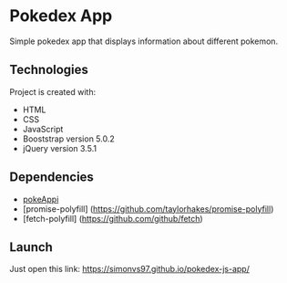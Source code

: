 # Pokedex App

Simple pokedex app that displays information about different pokemon.

## Technologies
Project is created with:
* HTML
* CSS
* JavaScript
* Booststrap version 5.0.2
* jQuery version 3.5.1

## Dependencies
* [pokeAppi](https://pokeapi.co/)
* [promise-polyfill] (https://github.com/taylorhakes/promise-polyfill)
* [fetch-polyfill] (https://github.com/github/fetch)

## Launch
Just open this link: https://simonvs97.github.io/pokedex-js-app/

